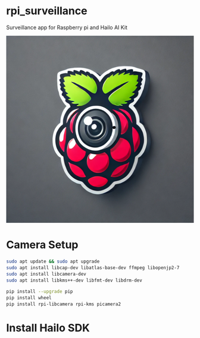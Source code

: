# rpi_surveillance
Surveillance app for Raspberry pi and Hailo AI Kit

![Logo](rpi_surveillance/assets/logo.png)

# Camera Setup

```bash
sudo apt update && sudo apt upgrade
sudo apt install libcap-dev libatlas-base-dev ffmpeg libopenjp2-7
sudo apt install libcamera-dev
sudo apt install libkms++-dev libfmt-dev libdrm-dev
```

```bash
pip install --upgrade pip
pip install wheel
pip install rpi-libcamera rpi-kms picamera2
```

# Install Hailo SDK

```bash

```


